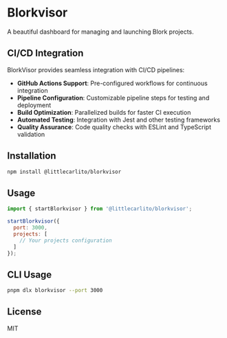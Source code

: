 # Blorkvisor

A beautiful dashboard for managing and launching Blork projects.

## CI/CD Integration

BlorkVisor provides seamless integration with CI/CD pipelines:

- **GitHub Actions Support**: Pre-configured workflows for continuous integration
- **Pipeline Configuration**: Customizable pipeline steps for testing and deployment
- **Build Optimization**: Parallelized builds for faster CI execution
- **Automated Testing**: Integration with Jest and other testing frameworks
- **Quality Assurance**: Code quality checks with ESLint and TypeScript validation

## Installation

```bash
npm install @littlecarlito/blorkvisor
```

## Usage

```javascript
import { startBlorkvisor } from '@littlecarlito/blorkvisor';

startBlorkvisor({
  port: 3000,
  projects: [
    // Your projects configuration
  ]
});
```

## CLI Usage

```bash
pnpm dlx blorkvisor --port 3000
```

## License

MIT 